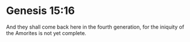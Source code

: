 # Genesis 15:16

And they shall come back here in the fourth generation, for the iniquity of the Amorites is not yet complete.
